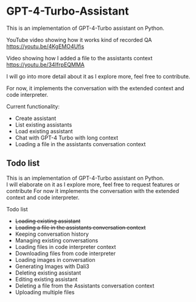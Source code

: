 # GPT-4-Turbo-Assistant 

This is an implementation of GPT-4-Turbo assistant on Python.

YouTube video showing how it works kind of recorded QA https://youtu.be/4KgEMO4Ufis

Video showing how I added a file to the assistants context https://youtu.be/34IfrpEQMMA

I will go into more detail about it as I explore more, feel free to contribute.

For now, it implements the conversation with the extended context and code interpreter.

Current functionality:

* Create assistant
* List existing assistants
* Load existing assistant
* Chat with GPT-4 Turbo with long context
* Loading a file in the assistants conversation context

## Todo list
This is an implementation of GPT-4-Turbo assistant on Python.  
I will elaborate on it as I explore more, feel free to request features or contribute For now it implements the conversation with the extended context and code interpreter.

Todo list

* ~~Loading existing assistant~~
* ~~Loading a file in the assistants conversation context~~
* Keeping conversation history
* Managing existing conversations
* Loading files in code interpreter context
* Downloading files from code interpreter
* Loading images in conversation
* Generating Images with Dali3
* Deleting existing assistant
* Editing existing assistant
* Deleting a file from the Assistants conversation context
* Uploading multiple files 
